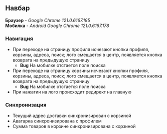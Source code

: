## Навбар

**Браузер** - _Google Chrome 121.0.6167.185_  
**Мобилка** - _Android Google Chrome 121.0.6167.178_

### Навигация

- При переходе на страницу профиля исчезают кнопки профиля, корзины, адреса, поиск; лого смещается в центр, появляется кнопка возврата на предыдущую страницу
  - **Bug** На мобилке отстается поле поиска
- При переходе на страницу корзины исчезают кнопки профиля, корзины, адреса, поиск; лого смещается в центр, появляется кнопка возврата на предыдущую страницу
  - **Bug** На мобилке отстается поле поиска
- При нажатии на лого происходит редирект на главную

### Синхронизация

- Текущий адрес доставки синхронизирован с корзиной
- Аватарка синхронизирована с профилем
- Сумма товаров в корзине синхронизирована с корзиной
